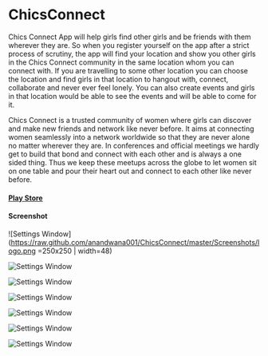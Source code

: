 # ChicsConnect
Chics Connect App will help girls find other girls and be friends with them wherever they are.
So when you register yourself on the app after a strict process of scrutiny, the app will find your location and show you other girls in the Chics Connect community in the same location whom you can connect with. If you are travelling to some other location you can choose the location and find girls in that location to hangout with, connect, collaborate and never ever feel lonely. You can also create events and girls in that location would be able to see the events and will be able to come for it.

Chics Connect is a trusted community of women where girls can discover and make new friends and network like never before. It aims at connecting women seamlessly into a network worldwide so that they are never alone no matter wherever they are.
In conferences and official meetings we hardly get to build that bond and connect with each other and is always a one sided thing. Thus we keep these meetups across the globe to let women sit on one table and pour their heart out and connect to each other like never before.

#### [Play Store](https://play.google.com/store/apps/details?id=and.com.chicsconnect)

#### Screenshot
![Settings Window](https://raw.github.com/anandwana001/ChicsConnect/master/Screenshots/logo.png =250x250 | width=48)

![Settings Window](https://raw.github.com/anandwana001/ChicsConnect/master/Screenshots/FirstScreen.png)

![Settings Window](https://raw.github.com/anandwana001/ChicsConnect/master/Screenshots/Screenshot_2017-10-05-05-48-15-242_and.com.chicsconnect.png)

![Settings Window](https://raw.github.com/anandwana001/ChicsConnect/master/Screenshots/Screenshot_2017-09-23-18-32-47-877_com.chicsconnect.png)

![Settings Window](https://raw.github.com/anandwana001/ChicsConnect/master/Screenshots/Screenshot_2017-09-23-18-32-42-107_com.chicsconnect.png)

![Settings Window](https://raw.github.com/anandwana001/ChicsConnect/master/Screenshots/Screenshot_2017-09-23-18-32-57-234_com.chicsconnect.png)

![Settings Window](https://raw.github.com/anandwana001/ChicsConnect/master/Screenshots/Screenshot_2017-09-23-18-33-02-705_com.chicsconnect.png)

